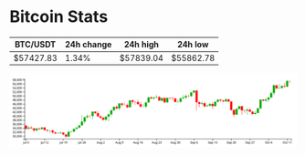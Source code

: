 # Bitcoin Stats

BTC/USDT|24h change|24h high|24h low|
|---|---|---|---|
|$57427.83|1.34%|$57839.04|$55862.78|

<img src="./chart.svg">
